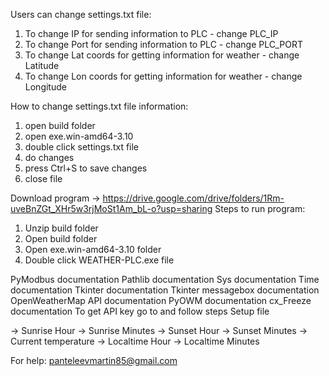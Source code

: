 Users can change settings.txt file:
  1. To change IP for sending information to PLC - change PLC_IP
  2. To change Port for sending information to PLC - change PLC_PORT
  3. To change Lat coords for getting information for weather - change Latitude
  4. To change Lon coords for getting information for weather - change Longitude

How to change settings.txt file information:
  1. open build folder
  2. open exe.win-amd64-3.10
  3. double click settings.txt file
  4. do changes
  5. press Ctrl+S to save changes
  6. close file


Download program -> https://drive.google.com/drive/folders/1Rm-uveBnZGt_XHr5w3rjMoSt1Am_bL-o?usp=sharing
Steps to run program:
  1. Unzip build folder
  2. Open build folder
  3. Open exe.win-amd64-3.10 folder
  4. Double click WEATHER-PLC.exe file

PyModbus documentation
Pathlib documentation
Sys documentation
Time documentation
Tkinter documentation
Tkinter messagebox documentation
OpenWeatherMap API documentation
PyOWM documentation
cx_Freeze documentation
To get API key go to and follow steps
Setup file


->  Sunrise Hour
->  Sunrise Minutes
->  Sunset Hour
->  Sunset Minutes
->  Current temperature
->  Localtime  Hour
->  Localtime Minutes



For help: panteleevmartin85@gmail.com


